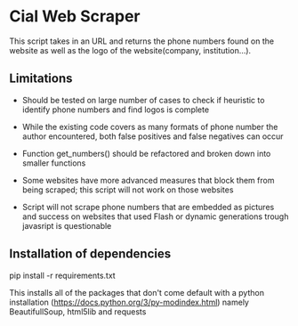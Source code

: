 # Cial Web Scraper

This script takes in an URL and returns the phone numbers found on the website as well as the logo of the website(company, institution...).

## Limitations

- Should be tested on large number of cases to check if heuristic to identify phone numbers and find logos is complete
- While the existing code covers as many formats of phone number the author encountered, both false positives and false negatives can occur

- Function get_numbers() should be refactored and broken down into smaller functions

- Some websites have more advanced measures that block them from being scraped; this script will not work on those websites

- Script will not scrape phone numbers that are embedded as pictures and success on websites that used Flash or dynamic generations trough javasript is questionable

## Installation of dependencies

pip install -r requirements.txt

This installs all of the packages that don't come default with a python installation (https://docs.python.org/3/py-modindex.html) namely BeautifullSoup, html5lib and requests

